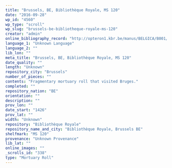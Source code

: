 ```yaml
---
title: "Brussels, BE, Bibliothèque Royale, MS 120"
date: "2016-09-28"
wp_id: "4560"
wp_type: "scroll"
wp_slug: "brussels-be-bibliotheque-royale-ms-120"
creator: "admin"
online_bibliography_record: "http://opteron1.kbr.be/manus/BELGICA/B001/vdg_1_13.pdf"
language_1: "Unknown Language"
language_2: ""
lib_lon: ""
meta_title: "Brussels, BE, Bibliothèque Royale, MS 120"
date_quality: ""
length: "Unknown"
repository_city: "Brussels"
number_of_pieces: ""
contents: "Fragmentary mortuary roll that visited Bruges."
completed: ""
repository_nation: "BE"
orientation: ""
description: ""
prov_lon: ""
date_start: "1426"
prov_lat: ""
width: "Unknown"
repository: "Bibliothèque Royale"
repository_name_and_city: "Bibliothèque Royale, Brussels BE"
shelfmark: "MS 120"
provenance: "Unknown Provenance"
lib_lat: ""
online_images: ""
_scrolls_id: "338"
type: "Mortuary Roll"
---
```



